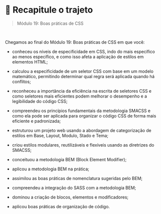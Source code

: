 # 📌 Recapitule o trajeto
> Módulo 19: Boas práticas de CSS

<br>

Chegamos ao final do Módulo 19: Boas práticas de CSS em que você:

- conheceu os níveis de especificidade em CSS, indo do mais específico ao menos específico, e como isso afeta a aplicação de estilos em elementos HTML;

- calculou a especificidade de um seletor CSS com base em um modelo matemático, permitindo determinar qual regra será aplicada quando há conflitos;

- reconheceu a importância da eficiência na escrita de seletores CSS e como seletores mais eficientes podem melhorar o desempenho e a legibilidade do código CSS;

- compreendeu os princípios fundamentais da metodologia SMACSS e como ela pode ser aplicada para organizar o código CSS de forma mais eficiente e padronizada;

- estruturou um projeto web usando a abordagem de categorização de estilos em Base, Layout, Modulo, Stado e Tema;

- criou estilos modulares, reutilizáveis e flexíveis usando as diretrizes do SMACSS;

- conceituou a metodologia BEM (Block Element Modifier);

- aplicou a metodologia BEM na prática;

- assimilou as boas práticas de nomenclatura sugeridas pelo BEM;

- compreendeu a integração do SASS com a metodologia BEM;

- dominou a criação de blocos, elementos e modificadores;

- aplicou boas práticas de organização de código.
